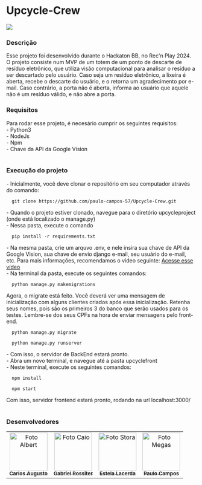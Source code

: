 # Upcycle-Crew 
<img src="https://skillicons.dev/icons?i=python,react" /><br>
<h3>Descrição</h3>
Esse projeto foi desenvolvido durante o Hackaton BB, no Rec'n Play 2024. O projeto consiste num MVP de um totem de um ponto de descarte de resíduo eletrônico, que utiliza visão computacional para analisar o resíduo a ser descartado pelo usuário. Caso seja um resíduo eletrônico, a lixeira é aberta, recebe o descarte do usuário, e o retorna um agradecimento por e-mail. Caso contrário, a porta não é aberta, informa ao usuário que aquele não é um resíduo válido, e não abre a porta. 

<h3>Requisitos</h3>
Para rodar esse projeto, é necesário cumprir os seguintes requisitos:<br>
<table>
  <tr>- Python3</tr><br>
  <tr>- NodeJs</tr><br>
  <tr>- Npm</tr><br>
  <tr>- Chave da API da Google Vision</tr>
</table>

<h3>Execução do projeto</h3>
<table>
  <tr>- Inicialmente, você deve clonar o repositório em seu computador através do comando: 
    <dt>

      git clone https://github.com/paulo-campos-57/Upcycle-Crew.git
  </dt>
  </tr>
  <tr>- Quando o projeto estiver clonado, navegue para o diretório upcycleproject (onde está localizado o manage.py)</tr><br>
  <tr>- Nessa pasta, execute o comando
    <dt>

      pip install -r requirements.txt
  </dt>
  </tr>
  <tr>- Na mesma pasta, crie um arquvo .env, e nele insira sua chave de API da Google Vision, sua chave de envio django e-mail, seu usuário do e-mail, etc. Para mais informações, recomendamos o video seguinte: <a href = "https://www.youtube.com/watch?v=iGPPhzhXBFg"> Acesse esse vídeo </a><br>
  <tr>- Na terminal da pasta, execute os seguintes comandos:
    <dt>

      python manage.py makemigrations
  </dt>
  Agora, o migrate está feito. Você deverá ver uma mensagem de inicialização com alguns clientes criados após essa inicialização. Retenha seus nomes, pois são os primeiros 3 do banco que serão usados para os testes. Lembre-se dos seus CPFs na hora de enviar mensagens pelo front-end.
  <dt>
  
      python manage.py migrate
  </dt>
  <dt>

      python manage.py runserver
  </dt>
  </tr>
  <tr>- Com isso, o servidor de BackEnd estará pronto.</tr><br>
  <tr>- Abra um novo terminal, e navegue até a pasta upcyclefront</tr><br>
  <tr>- Neste terminal, execute os seguintes comandos: 
    <dt>

      npm install
  </dt>
  <dt>

      npm start
  </dt>
  </tr>
  <tr>Com isso, servidor frontend estará pronto, rodando na url localhost:3000/</tr>
</table>

<h3>Desenvolvedores</h3>
<table>
  <tr>
    <td align="center">
      <a href="https://github.com/CarlosAugustoP">
        <img src="https://avatars.githubusercontent.com/u/117591564?v=4" width="100px;" alt="Foto Albert"/><br>
        <sub>
          <b>Carlos Augusto</b>
        </sub>
      </a>
    </td>
    <td align="center">
      <a href="https://github.com/grossiter04">
        <img src="https://avatars.githubusercontent.com/u/116268469?v=4" width="100px;" alt="Foto Caio"/><br>
        <sub>
          <b>Gabriel Rossiter</b>
        </sub>
      </a>
    </td>
    <td align="center">
      <a href="https://github.com/EstelaLacerda">
        <img src="https://avatars.githubusercontent.com/u/117921412?v=4" width="100px;" alt="Foto Stora"/><br>
        <sub>
          <b>Estela Lacerda</b>
        </sub>
      </a>
    </td>
    <td align="center">
      <a href="https://github.com/paulo-campos-57">
        <img src="https://avatars.githubusercontent.com/u/77108503?v=4" width="100px;" alt="Foto Megas"/><br>
        <sub>
          <b>Paulo Campos</b>
        </sub>
      </a>
    </td>
  </tr>
</table>
